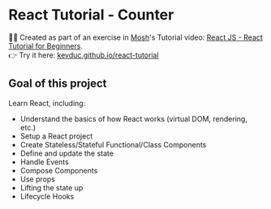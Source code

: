 # React Tutorial - Counter

👨‍🏫 Created as part of an exercise in [Mosh](https://codewithmosh.com/)'s Tutorial video: [React JS - React Tutorial for Beginners](https://youtu.be/Ke90Tje7VS0).  
👉 Try it here: [kevduc.github.io/react-tutorial](http://kevduc.github.io/react-tutorial)

## Goal of this project

Learn React, including:

- Understand the basics of how React works (virtual DOM, rendering, etc.)
- Setup a React project
- Create Stateless/Stateful Functional/Class Components
- Define and update the state
- Handle Events
- Compose Components
- Use props
- Lifting the state up
- Lifecycle Hooks
